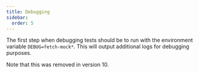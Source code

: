 ```yaml
---
title: Debugging
sidebar:
  order: 5
---
```


The first step when debugging tests should be to run with the environment variable `DEBUG=fetch-mock*`. This will output additional logs for debugging purposes.

Note that this was removed in version 10.
